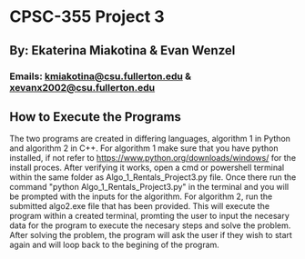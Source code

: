 # CPSC-355 Project 3
## By: Ekaterina Miakotina & Evan Wenzel
### Emails: kmiakotina@csu.fullerton.edu & xevanx2002@csu.fullerton.edu

## How to Execute the Programs
The two programs are created in differing languages, algorithm 1 in Python and algorithm 2 in C++. For algorithm 1 make sure that you have python installed, if not refer to https://www.python.org/downloads/windows/ for the install proces. After verifying it works, open a cmd or powershell terminal within the same folder as Algo_1_Rentals_Project3.py file. Once there run the command "python Algo_1_Rentals_Project3.py" in the terminal and you will be prompted with the inputs for the algorithm. For algorithm 2, run the submitted algo2.exe file that has been provided. This will execute the program within a created terminal, promting the user to input the necesary data for the program to execute the necesary steps and solve the problem. After solving the problem, the program will ask the user if they wish to start again and will loop back to the begining of the program.